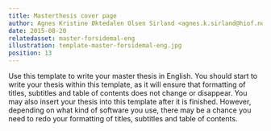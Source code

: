 ```yaml
---
title: Masterthesis cover page
author: Agnes Kristine Øktedalen Olsen Sirland <agnes.k.sirland@hiof.no>
date: 2015-08-20
relatedasset: master-forsidemal-eng
illustration: template-master-forsidemal-eng.jpg
position: 13
---
```



Use this template to write your master thesis in English. You should start to write your thesis within this template, as it will ensure that formatting of titles, subtitles and table of contents does not change or disappear. You may also insert your thesis into this template after it is finished. However, depending on what kind of software you use, there may be a chance you need to redo your formatting of titles, subtitles and table of contents.
